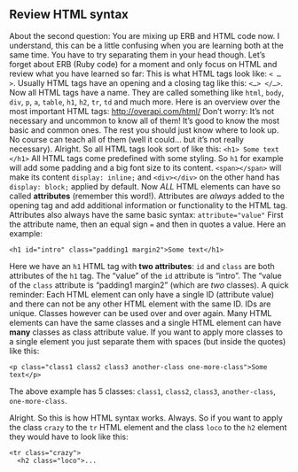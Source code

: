 ## Review HTML syntax

About the second question:
You are mixing up ERB and HTML code now. I understand, this can be a little confusing when you are learning both at the same time. You have to try separating them in your head though. Let’s forget about ERB (Ruby code) for a moment and only focus on HTML and review what you have learned so far:
This is what HTML tags look like: `< … >`.
Usually HTML tags have an opening and a closing tag like this: `<…> </…>`.
Now all HTML tags have a name. They are called something like `html`, `body`, `div`, `p`, `a`, `table`, `h1`, `h2`, `tr`, `td` and much more. Here is an overview over the most important HTML tags: http://overapi.com/html/
Don’t worry: It’s not necessary and uncommon to know all of them! It’s good to know the most basic and common ones. The rest you should just know where to look up. No course can teach all of them (well it could… but it’s not really necessary).
Alright. So all HTML tags look sort of like this: `<h1> Some text </h1>`
All HTML tags come predefined with some styling. So `h1` for example will add some padding and a big font size to its content. `<span></span>` will make its content `display: inline;` and `<div></div>` on the other hand has `display: block;` applied by default.
Now _ALL_ HTML elements can have so called **attributes** (remember this word!). Attributes are _always_ added to the opening tag and add additional information or functionality to the HTML tag. Attributes also always have the same basic syntax:
`attribute="value"`
First the attribute name, then an equal sign `=` and then in quotes a value. Here an example:

```
<h1 id="intro" class="padding1 margin2">Some text</h1>
```

Here we have an `h1` HTML tag with **two attributes**: `id` and `class` are both attributes of the `h1` tag. The “value” of the `id` attribute is “intro”. The “value of the `class` attribute is “padding1 margin2” (which are _two_ classes).
A quick reminder: Each HTML element can only have a single ID (attribute value) and there can not be any other HTML element with the same ID. IDs are unique. Classes however can be used over and over again. Many HTML elements can have the same classes and a single HTML element can have **many** classes as class attribute value. If you want to apply more classes to a single element you just separate them with spaces (but inside the quotes) like this:

```
<p class="class1 class2 class3 another-class one-more-class">Some text</p>
```

The above example has 5 classes: `class1`, `class2`, `class3`, `another-class`, `one-more-class`.

Alright. So this is how HTML syntax works. Always. So if you want to apply the class `crazy` to the `tr` HTML element and the class `loco` to the `h2` element they would have to look like this:

```
<tr class="crazy">
  <h2 class="loco">...
```
